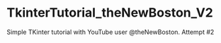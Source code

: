 # TkinterTutorial_theNewBoston_V2
Simple TKinter tutorial with YouTube user @theNewBoston.
Attempt #2
